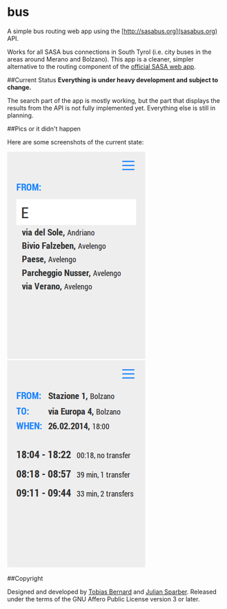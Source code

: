 bus
===

A simple bus routing web app using the [http://sasabus.org](sasabus.org) API.

Works for all SASA bus connections in South Tyrol (i.e. city buses in the areas around Merano and Bolzano). This app is a cleaner, simpler alternative to the routing component of the [official SASA web app](http://html5.sasabus.org).

##Current Status
**Everything is under heavy development and subject to change.**

The search part of the app is mostly working, but the part that displays the results from the API is not fully implemented yet. Everything else is still in planning.

##Pics or it didn't happen

Here are some screenshots of the current state:

![Search](docs/search.png)
![Search results](docs/results.png)

##Copyright

Designed and developed by [Tobias Bernard](http://tobiasbernard.com) and [Julian Sparber](http://julian.sparber.net). Released under the terms of the GNU Affero Public License version 3 or later.

